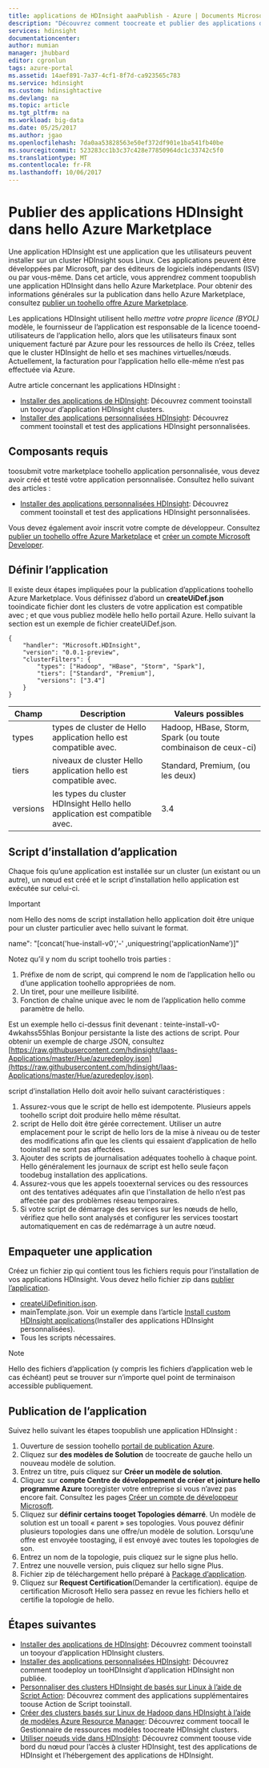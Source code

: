 ```yaml
---
title: applications de HDInsight aaaPublish - Azure | Documents Microsoft
description: "Découvrez comment toocreate et publier des applications de HDInsight."
services: hdinsight
documentationcenter: 
author: mumian
manager: jhubbard
editor: cgronlun
tags: azure-portal
ms.assetid: 14aef891-7a37-4cf1-8f7d-ca923565c783
ms.service: hdinsight
ms.custom: hdinsightactive
ms.devlang: na
ms.topic: article
ms.tgt_pltfrm: na
ms.workload: big-data
ms.date: 05/25/2017
ms.author: jgao
ms.openlocfilehash: 7da0aa53828563e50ef372df901e1ba541fb40be
ms.sourcegitcommit: 523283cc1b3c37c428e77850964dc1c33742c5f0
ms.translationtype: MT
ms.contentlocale: fr-FR
ms.lasthandoff: 10/06/2017
---
```

# <a name="publish-hdinsight-applications-into-hello-azure-marketplace"></a>Publier des applications HDInsight dans hello Azure Marketplace
Une application HDInsight est une application que les utilisateurs peuvent installer sur un cluster HDInsight sous Linux. Ces applications peuvent être développées par Microsoft, par des éditeurs de logiciels indépendants (ISV) ou par vous-même. Dans cet article, vous apprendrez comment toopublish une application HDInsight dans hello Azure Marketplace.  Pour obtenir des informations générales sur la publication dans hello Azure Marketplace, consultez [publier un toohello offre Azure Marketplace](../marketplace-publishing/marketplace-publishing-getting-started.md).

Les applications HDInsight utilisent hello *mettre votre propre licence (BYOL)* modèle, le fournisseur de l’application est responsable de la licence tooend-utilisateurs de l’application hello, alors que les utilisateurs finaux sont uniquement facturé par Azure pour les ressources de hello ils Créez, telles que le cluster HDInsight de hello et ses machines virtuelles/nœuds. Actuellement, la facturation pour l’application hello elle-même n’est pas effectuée via Azure.

Autre article concernant les applications HDInsight :

* [Installer des applications de HDInsight](hdinsight-apps-install-applications.md): Découvrez comment tooinstall un tooyour d’application HDInsight clusters.
* [Installer des applications personnalisées HDInsight](hdinsight-apps-install-custom-applications.md): Découvrez comment tooinstall et test des applications HDInsight personnalisées.

## <a name="prerequisites"></a>Composants requis
toosubmit votre marketplace toohello application personnalisée, vous devez avoir créé et testé votre application personnalisée. Consultez hello suivant des articles :

* [Installer des applications personnalisées HDInsight](hdinsight-apps-install-custom-applications.md): Découvrez comment tooinstall et test des applications HDInsight personnalisées.

Vous devez également avoir inscrit votre compte de développeur. Consultez [publier un toohello offre Azure Marketplace](../marketplace-publishing/marketplace-publishing-getting-started.md) et [créer un compte Microsoft Developer](../marketplace-publishing/marketplace-publishing-accounts-creation-registration.md).

## <a name="define-application"></a>Définir l’application
Il existe deux étapes impliquées pour la publication d’applications toohello Azure Marketplace.  Vous définissez d’abord un **createUiDef.json** tooindicate fichier dont les clusters de votre application est compatible avec ; et que vous publiez modèle hello hello portail Azure. Hello suivant la section est un exemple de fichier createUiDef.json.

    {
        "handler": "Microsoft.HDInsight",
        "version": "0.0.1-preview",
        "clusterFilters": {
            "types": ["Hadoop", "HBase", "Storm", "Spark"],
            "tiers": ["Standard", "Premium"],
            "versions": ["3.4"]
        }
    }


| Champ | Description | Valeurs possibles |
| --- | --- | --- |
| types |types de cluster de Hello application hello est compatible avec. |Hadoop, HBase, Storm, Spark (ou toute combinaison de ceux-ci) |
| tiers |niveaux de cluster Hello application hello est compatible avec. |Standard, Premium, (ou les deux) |
| versions |les types du cluster HDInsight Hello hello application est compatible avec. |3.4 |

## <a name="application-install-script"></a>Script d’installation d’application
Chaque fois qu’une application est installée sur un cluster (un existant ou un autre), un nœud est créé et le script d’installation hello application est exécutée sur celui-ci.
  > [!IMPORTANT]
  > nom Hello des noms de script installation hello application doit être unique pour un cluster particulier avec hello suivant le format.
  > 
  > name": "[concat('hue-install-v0','-' ,uniquestring(‘applicationName’)]"
  > 
  > Notez qu’il y nom du script toohello trois parties :
  > 
  > 1. Préfixe de nom de script, qui comprend le nom de l’application hello ou d’une application toohello appropriées de nom.
  > 2. Un tiret, pour une meilleure lisibilité.
  > 3. Fonction de chaîne unique avec le nom de l’application hello comme paramètre de hello.
  > 
  > Est un exemple hello ci-dessus finit devenant : teinte-install-v0-4wkahss55hlas Bonjour persistante la liste des actions de script. Pour obtenir un exemple de charge JSON, consultez [https://raw.githubusercontent.com/hdinsight/Iaas-Applications/master/Hue/azuredeploy.json](https://raw.githubusercontent.com/hdinsight/Iaas-Applications/master/Hue/azuredeploy.json).
  > 
script d’installation Hello doit avoir hello suivant caractéristiques :
1. Assurez-vous que le script de hello est idempotente. Plusieurs appels toohello script doit produire hello même résultat.
2. script de Hello doit être gérée correctement. Utiliser un autre emplacement pour le script de hello lors de la mise à niveau ou de tester des modifications afin que les clients qui essaient d’application de hello tooinstall ne sont pas affectées. 
3. Ajouter des scripts de journalisation adéquates toohello à chaque point. Hello généralement les journaux de script est hello seule façon toodebug installation des applications.
4. Assurez-vous que les appels tooexternal services ou des ressources ont des tentatives adéquates afin que l’installation de hello n’est pas affectée par des problèmes réseau temporaires.
5. Si votre script de démarrage des services sur les nœuds de hello, vérifiez que hello sont analysés et configurer les services toostart automatiquement en cas de redémarrage à un autre nœud.

## <a name="package-application"></a>Empaqueter une application
Créez un fichier zip qui contient tous les fichiers requis pour l’installation de vos applications HDInsight. Vous devez hello fichier zip dans [publier l’application](#publish-application).

* [createUiDefinition.json](#define-application).
* mainTemplate.json. Voir un exemple dans l’article [Install custom HDInsight applications](hdinsight-apps-install-custom-applications.md)(Installer des applications HDInsight personnalisées).
* Tous les scripts nécessaires.

> [!NOTE]
> Hello des fichiers d’application (y compris les fichiers d’application web le cas échéant) peut se trouver sur n’importe quel point de terminaison accessible publiquement.
> 

## <a name="publish-application"></a>Publication de l’application
Suivez hello suivant les étapes toopublish une application HDInsight :

1. Ouverture de session toohello [portail de publication Azure](https://publish.windowsazure.com/).
2. Cliquez sur **des modèles de Solution** de toocreate de gauche hello un nouveau modèle de solution.
3. Entrez un titre, puis cliquez sur **Créer un modèle de solution**.
4. Cliquez sur **compte Centre de développement de créer et jointure hello programme Azure** tooregister votre entreprise si vous n’avez pas encore fait.  Consultez les pages [Créer un compte de développeur Microsoft](../marketplace-publishing/marketplace-publishing-accounts-creation-registration.md).
5. Cliquez sur **définir certains tooget Topologies démarré**. Un modèle de solution est un tooall « parent » ses topologies. Vous pouvez définir plusieurs topologies dans une offre/un modèle de solution. Lorsqu’une offre est envoyée toostaging, il est envoyé avec toutes les topologies de son. 
6. Entrez un nom de la topologie, puis cliquez sur le signe plus hello.
7. Entrez une nouvelle version, puis cliquez sur hello signe Plus.
8. Fichier zip de téléchargement hello préparé à [Package d’application](#package-application).  
9. Cliquez sur **Request Certification**(Demander la certification). équipe de certification Microsoft Hello sera passez en revue les fichiers hello et certifie la topologie de hello.

## <a name="next-steps"></a>Étapes suivantes
* [Installer des applications de HDInsight](hdinsight-apps-install-applications.md): Découvrez comment tooinstall un tooyour d’application HDInsight clusters.
* [Installer des applications personnalisées HDInsight](hdinsight-apps-install-custom-applications.md): Découvrez comment toodeploy un tooHDInsight d’application HDInsight non publiée.
* [Personnaliser des clusters HDInsight de basés sur Linux à l’aide de Script Action](hdinsight-hadoop-customize-cluster-linux.md): Découvrez comment des applications supplémentaires toouse Action de Script tooinstall.
* [Créer des clusters basés sur Linux de Hadoop dans HDInsight à l’aide de modèles Azure Resource Manager](hdinsight-hadoop-create-linux-clusters-arm-templates.md): Découvrez comment toocall le Gestionnaire de ressources modèles toocreate HDInsight clusters.
* [Utiliser noeuds vide dans HDInsight](hdinsight-apps-use-edge-node.md): Découvrez comment toouse vide bord du nœud pour l’accès à cluster HDInsight, test des applications de HDInsight et l’hébergement des applications de HDInsight.

